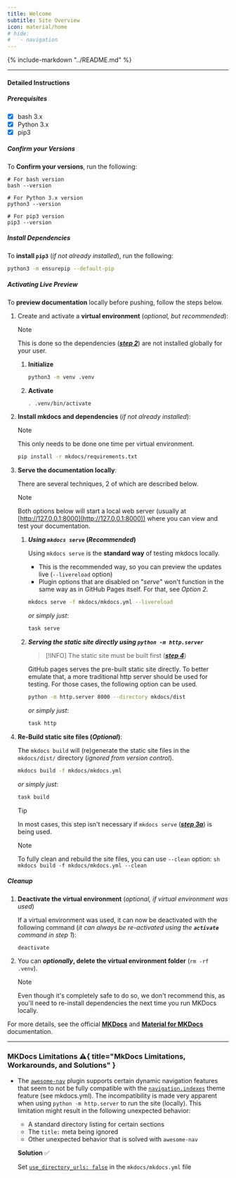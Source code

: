 ```yaml
---
title: Welcome
subtitle: Site Overview
icon: material/home
# hide:
#   - navigation
---
```


{%
    include-markdown "../README.md"
%}

---

#### Detailed Instructions

##### Prerequisites

- [x] bash 3.x
- [x] Python 3.x
- [x] pip3

##### Confirm your Versions

To **Confirm your versions**, run the following:

```
# For bash version
bash --version

# For Python 3.x version
python3 --version

# For pip3 version
pip3 --version
```

##### Install Dependencies

To **install `pip3`** (*if not already installed*), run the following:

```sh
python3 -m ensurepip --default-pip
```

##### Activating Live Preview

To **preview documentation** locally before pushing, follow the steps below.

1. Create and activate a **virtual environment** (*optional, but recommended*):

    > [!NOTE]
    > This is done so the dependencies ([**_step 2_**](#step2)) are not installed globally for your user.

    1. **Initialize**

        ```sh
        python3 -m venv .venv
        ```

    2. **Activate**

        ```sh
        . .venv/bin/activate
        ```

2. **Install mkdocs and dependencies** (*if not already installed*): <a name="step2"></a>

    > [!NOTE]
    > This only needs to be done one time per virtual environment.

    ```sh
    pip install -r mkdocs/requirements.txt
    ```

3. **Serve the documentation locally**:

    There are several techniques, 2 of which are described below.

    > [!NOTE]
    > Both options below will start a local web server (usually at [http://127.0.0.1:8000](http://127.0.0.1:8000)) where you can view and test your documentation.

    1. **_Using `mkdocs serve`_ (*Recommended*)** <a name="step3a"></a>

        Using `mkdocs serve` is the **standard way** of testing mkdocs locally.

        - This is the recommended way, so you can preview the updates live (`--livereload` option)
        - Plugin options that are disabled on "*serve*" won't function in the same way as in GitHub Pages itself. For that, see *Option 2*.

        ```sh
        mkdocs serve -f mkdocs/mkdocs.yml --livereload
        ```
        _or simply just_:
        ```sh
        task serve
        ```

    1. **_Serving the static site directly using `python -m http.server`_**

        > [!INFO]
        > The static site must be built first ([**_step 4_**](#step4))

        GitHub pages serves the pre-built static site directly. To better emulate that, a more traditional http server should be used for testing. For those cases, the following option can be used.

        ```sh
        python -m http.server 8000 --directory mkdocs/dist
        ```
        _or simply just_:
        ```sh
        task http
        ```

4. **Re-Build static site files (*Optional*)**: <a name="step4"></a>

    The `mkdocs build` will (re)generate the static site files in the `mkdocs/dist/` directory (*ignored from version control*).

    ```sh
    mkdocs build -f mkdocs/mkdocs.yml
    ```
    _or simply just_:
    ```sh
    task build
    ```

    > [!TIP]
    > In most cases, this step isn't necessary if `mkdocs serve` ([**_step 3a_**](#step3a)) is being used.

    > [!NOTE]
    > To fully clean and rebuild the site files, you can use `--clean` option:
        ```sh
        mkdocs build -f mkdocs/mkdocs.yml --clean
        ```

##### Cleanup

1. **Deactivate the virtual environment** (*optional, if virtual environment was used*)

    If a virtual environment was used, it can now be deactivated with the following command (*it can always be re-activated using the **`activate`** command in step 1*):

    ```sh
    deactivate
    ```

2. You can **_optionally_, delete the virtual environment folder** (`rm -rf .venv`).

    > [!NOTE]
    > Even though it's completely safe to do so, we don't recommend this, as you'll need to re-install dependencies the next time you run MKDocs locally.

For more details, see the official [**MKDocs**](https://www.mkdocs.org/user-guide/) and [**Material for MKDocs**](https://squidfunk.github.io/mkdocs-material/reference/) documentation.

---

### MKDocs Limitations :warning:{ title="MkDocs Limitations, Workarounds, and Solutions" }

- The [`awesome-nav`](https://github.com/lukasgeiter/mkdocs-awesome-nav) plugin supports certain dynamic navigation features that seem to not be fully compatible with the [`navigation.indexes`](https://squidfunk.github.io/mkdocs-material/setup/setting-up-navigation/#section-index-pages) theme feature (see mkdocs.yml). The incompatibility is made very apparent when using `python -m http.server` to run the site (locally). This limitation might result in the following unexpected behavior:

    - A standard directory listing for certain sections
    - The `title:` meta being ignored
    - Other unexpected behavior that is solved with `awesome-nav`

    **Solution** :white_check_mark:

    Set [`use_directory_urls: false`](https://www.mkdocs.org/user-guide/configuration/#use_directory_urls) in the `mkdocs/mkdocs.yml` file
